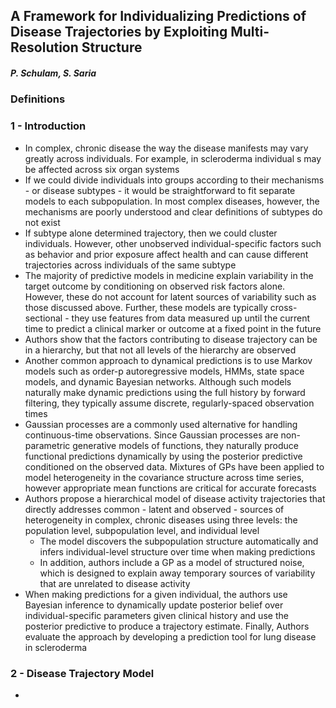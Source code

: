 ## A Framework for Individualizing Predictions of Disease Trajectories by Exploiting Multi-Resolution Structure

##### **P. Schulam, S. Saria**

### Definitions  

### 1 - Introduction
- In complex, chronic disease the way the disease manifests may vary greatly across individuals.  For example, in scleroderma individual s may be affected across six organ systems 
- If we could divide individuals into groups according to their mechanisms - or disease subtypes - it would be straightforward to fit separate models to each subpopulation.  In most complex diseases, however, the mechanisms are poorly understood and clear definitions of subtypes do not exist
- If subtype alone determined trajectory, then we could cluster individuals.  However, other unobserved individual-specific factors such as behavior and prior exposure affect health and can cause different trajectories across individuals of the same subtype
- The majority of predictive models in medicine explain variability in the target outcome by conditioning on observed risk factors alone.  However, these do not account for latent sources of variability such as those discussed above.  Further, these models are typically cross-sectional - they use features from data measured up until the current time to predict a clinical marker or outcome at a fixed point in the future
- Authors show that the factors contributing to disease trajectory can be in a hierarchy, but that not all levels of the hierarchy are observed
- Another common approach to dynamical predictions is to use Markov models such as order-p autoregressive models, HMMs, state space models, and dynamic Bayesian networks.  Although such models naturally make dynamic predictions using the full history by forward filtering, they typically assume discrete, regularly-spaced observation times 
- Gaussian processes are a commonly used alternative for handling continuous-time observations.  Since Gaussian processes are non-parametric generative models of functions, they naturally produce functional predictions dynamically by using the posterior predictive conditioned on the observed data.  Mixtures of GPs have been applied to model heterogeneity in the covariance structure across time series, however appropriate mean functions are critical for accurate forecasts
- Authors propose a hierarchical model of disease activity trajectories that directly addresses common - latent and observed - sources of heterogeneity in complex, chronic diseases using three levels: the population level, subpopulation level, and individual level 
  - The model discovers the subpopulation structure automatically and infers individual-level structure over time when making predictions
  - In addition, authors include a GP as a model of structured noise, which is designed to explain away temporary sources of variability that are unrelated to disease activity
- When making predictions for a given individual, the authors use Bayesian inference to dynamically update posterior belief over individual-specific parameters given clinical history and use the posterior predictive to produce a trajectory estimate.  Finally, Authors evaluate the approach by developing a prediction tool for lung disease in scleroderma 

### 2 - Disease Trajectory Model
- 
